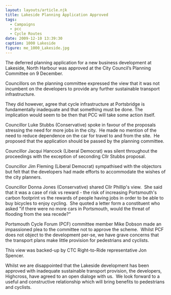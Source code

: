 ```yaml
---
layout: layouts/article.njk
title: Lakeside Planning Application Approved
tags:
  - Campaigns
  - pcc
  - Cycle Routes
date: 2009-12-10 13:39:30
caption: 1000 Lakeside
figure: me_1000_Lakeside.jpg
---
```


The deferred planning application for a new business development at Lakeside, North Harbour was approved at the City Council’s Planning Committee on 9 December.

Councillors on the planning committee expressed the view that it was not incumbent on the developers to provide any further sustainable transport infrastructure.

They did however, agree that cycle infrastructure at Portsbridge is fundamentally inadequate and that something must be done. The implication would seem to be then that PCC will take some action itself.

Councillor Luke Stubbs (Conservative) spoke in favour of the proposals stressing the need for more jobs in the city.  He made no mention of the need to reduce dependence on the car for travel to and from the site.  He proposed that the application should be passed by the planning committee.

Councillor Jacqui Hancock (Liberal Democrat) was silent throughout the proceedings with the exception of seconding Cllr Stubbs proposal.

Councillor Jim Fleming (Liberal Democrat) sympathised with the objectors but felt that the developers had made efforts to accommodate the wishes of the city planners.

Councillor Donna Jones (Conservative) shared Cllr Phillip's view.  She said that it was a case of risk vs reward - the risk of increasing Portsmouth's carbon footprint vs the rewards of people having jobs in order to be able to buy bicycles to enjoy cycling.  She quoted a letter form a constituent who asked "if there were no more cars in Portsmouth, would the threat of flooding from the sea recede?"

Portsmouth Cycle Forum (PCF) committee member Mike Dobson made an impassioned plea to the committee not to approve the scheme.  Whilst PCF does not object to the development per-se, we have grave concerns that the transport plans make little provision for pedestrians and cyclists.

This view was backed-up by CTC Right-to-Ride representative Jon Spencer.

Whilst we are disappointed that the Lakeside development has been approved with inadequate sustainable transport provision, the developers, Highcross, have agreed to an open dialoge with us.  We look forward to a useful and constructive relationship which will bring benefits to pedestrians and cyclists.
